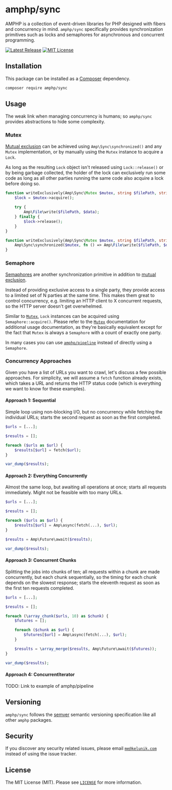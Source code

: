 # amphp/sync

AMPHP is a collection of event-driven libraries for PHP designed with fibers and concurrency in mind.
`amphp/sync` specifically provides synchronization primitives such as locks and semaphores for asynchronous and concurrent programming.

[![Latest Release](https://img.shields.io/github/release/amphp/sync.svg?style=flat-square)](https://github.com/amphp/sync/releases)
[![MIT License](https://img.shields.io/badge/license-MIT-blue.svg?style=flat-square)](https://github.com/amphp/sync/blob/master/LICENSE)

## Installation

This package can be installed as a [Composer](https://getcomposer.org/) dependency.

```bash
composer require amphp/sync
```

## Usage

The weak link when managing concurrency is humans; so `amphp/sync` provides abstractions to hide some complexity.

### Mutex

[Mutual exclusion](https://en.wikipedia.org/wiki/Mutual_exclusion) can be achieved using `Amp\Sync\synchronized()` and any `Mutex` implementation, or by manually using the `Mutex` instance to acquire a `Lock`.

As long as the resulting `Lock` object isn't released using `Lock::release()` or by being garbage collected, the holder of the lock can exclusively run some code as long as all other parties running the same code also acquire a lock before doing so.

```php
function writeExclusively(Amp\Sync\Mutex $mutex, string $filePath, string $data) {
    $lock = $mutex->acquire();
    
    try {
        Amp\File\write($filePath, $data);
    } finally {
        $lock->release();
    }
}
```

```php
function writeExclusively(Amp\Sync\Mutex $mutex, string $filePath, string $data) {
    Amp\Sync\synchronized($mutex, fn () => Amp\File\write($filePath, $data));
}
```

### Semaphore

[Semaphores](https://en.wikipedia.org/wiki/Semaphore_%28programming%29) are another synchronization primitive in addition to [mutual exclusion](#mutex).

Instead of providing exclusive access to a single party, they provide access to a limited set of N parties at the same time.
This makes them great to control concurrency, e.g. limiting an HTTP client to X concurrent requests, so the HTTP server doesn't get overwhelmed.

Similar to [`Mutex`](#mutex), `Lock` instances can be acquired using `Semaphore::acquire()`.
Please refer to the [`Mutex`](#mutex) documentation for additional usage documentation, as they're basically equivalent except for the fact that `Mutex` is always a `Semaphore` with a count of exactly one party.

In many cases you can use [`amphp/pipeline`](https://github.com/amphp/pipeline) instead of directly using a `Semaphore`.

### Concurrency Approaches

Given you have a list of URLs you want to crawl, let's discuss a few possible approaches. For simplicity, we will assume a `fetch` function already exists, which takes a URL and returns the HTTP status code (which is everything we want to know for these examples).

#### Approach 1: Sequential

Simple loop using non-blocking I/O, but no concurrency while fetching the individual URLs; starts the second request as soon as the first completed.

```php
$urls = [...];

$results = [];

foreach ($urls as $url) {
    $results[$url] = fetch($url);
}

var_dump($results);
```

#### Approach 2: Everything Concurrently

Almost the same loop, but awaiting all operations at once; starts all requests immediately. Might not be feasible with too many URLs.

```php
$urls = [...];

$results = [];

foreach ($urls as $url) {
    $results[$url] = Amp\async(fetch(...), $url);
}

$results = Amp\Future\await($results);

var_dump($results);
```

#### Approach 3: Concurrent Chunks

Splitting the jobs into chunks of ten; all requests within a chunk are made concurrently, but each chunk sequentially, so the timing for each chunk depends on the slowest response; starts the eleventh request as soon as the first ten requests completed.

```php
$urls = [...];

$results = [];

foreach (\array_chunk($urls, 10) as $chunk) {
    $futures = [];

    foreach ($chunk as $url) {
        $futures[$url] = Amp\async(fetch(...), $url);
    }

    $results = \array_merge($results, Amp\Future\await($futures));
}

var_dump($results);
```

#### Approach 4: ConcurrentIterator

TODO: Link to example of amphp/pipeline

## Versioning

`amphp/sync` follows the [semver](http://semver.org/) semantic versioning specification like all other `amphp` packages.

## Security

If you discover any security related issues, please email [`me@kelunik.com`](mailto:me@kelunik.com) instead of using the issue tracker.

## License

The MIT License (MIT). Please see [`LICENSE`](./LICENSE) for more information.

